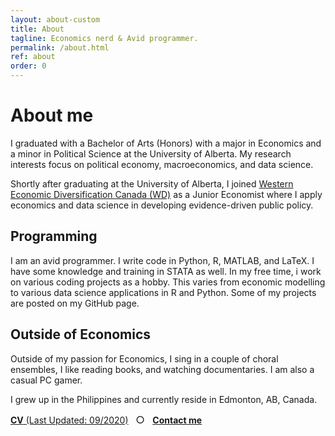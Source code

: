 ```yaml
---
layout: about-custom
title: About
tagline: Economics nerd & Avid programmer.
permalink: /about.html
ref: about
order: 0
---
```

# About me
I graduated with a Bachelor of Arts (Honors) with a major in Economics and a minor in Political Science at the University of Alberta. My research interests focus on political economy, macroeconomics, and data science. 

Shortly after graduating at the University of Alberta, I joined [Western Economic Diversification Canada (WD)](https://www.wd-deo.gc.ca/eng/home.asp) as a Junior Economist where 
I apply economics and data science in developing evidence-driven public policy. 

## Programming
I am an avid programmer. I write code in Python, R, MATLAB, and LaTeX. I have some knowledge and training in STATA as well. In my free time, i work on various coding projects as a hobby. This varies from economic modelling to various data science applications in R and Python. Some of my projects are posted on my GitHub page. 

## Outside of Economics
Outside of my passion for Economics, I sing in a couple of choral ensembles, I like reading books, and watching documentaries. I am also a casual PC gamer.

I grew up in the Philippines and currently reside in Edmonton, AB, Canada.

[**CV** (Last Updated: 09/2020)](LJ-Valencia-CV.pdf) &nbsp; <font size="3"> ○ </font> &nbsp; [**Contact me**](mailto:lebjenri@ualberta.ca) 
<!-- &nbsp; <font size="3"> ○ </font> &nbsp; [**Github**](https://github.com/lj-valencia) -->
